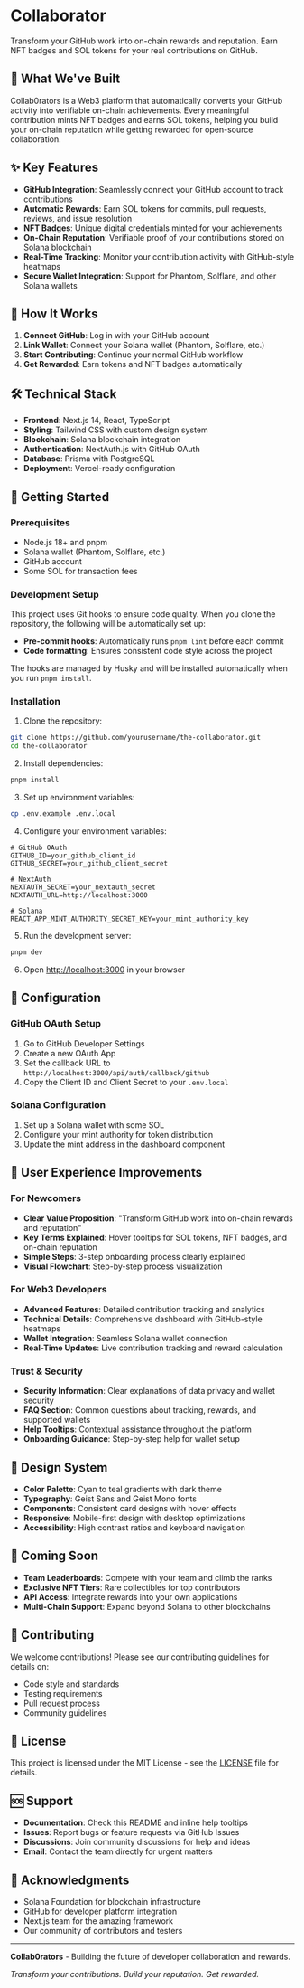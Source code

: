 # Collaborator

Transform your GitHub work into on-chain rewards and reputation. Earn NFT badges and SOL tokens for your real contributions on GitHub.

## 🚀 What We've Built

Collab0rators is a Web3 platform that automatically converts your GitHub activity into verifiable on-chain achievements. Every meaningful contribution mints NFT badges and earns SOL tokens, helping you build your on-chain reputation while getting rewarded for open-source collaboration.

## ✨ Key Features

- **GitHub Integration**: Seamlessly connect your GitHub account to track contributions
- **Automatic Rewards**: Earn SOL tokens for commits, pull requests, reviews, and issue resolution
- **NFT Badges**: Unique digital credentials minted for your achievements
- **On-Chain Reputation**: Verifiable proof of your contributions stored on Solana blockchain
- **Real-Time Tracking**: Monitor your contribution activity with GitHub-style heatmaps
- **Secure Wallet Integration**: Support for Phantom, Solflare, and other Solana wallets

## 🎯 How It Works

1. **Connect GitHub**: Log in with your GitHub account
2. **Link Wallet**: Connect your Solana wallet (Phantom, Solflare, etc.)
3. **Start Contributing**: Continue your normal GitHub workflow
4. **Get Rewarded**: Earn tokens and NFT badges automatically

## 🛠️ Technical Stack

- **Frontend**: Next.js 14, React, TypeScript
- **Styling**: Tailwind CSS with custom design system
- **Blockchain**: Solana blockchain integration
- **Authentication**: NextAuth.js with GitHub OAuth
- **Database**: Prisma with PostgreSQL
- **Deployment**: Vercel-ready configuration

## 🚀 Getting Started

### Prerequisites

- Node.js 18+ and pnpm
- Solana wallet (Phantom, Solflare, etc.)
- GitHub account
- Some SOL for transaction fees

### Development Setup

This project uses Git hooks to ensure code quality. When you clone the repository, the following will be automatically set up:

- **Pre-commit hooks**: Automatically runs `pnpm lint` before each commit
- **Code formatting**: Ensures consistent code style across the project

The hooks are managed by Husky and will be installed automatically when you run `pnpm install`.

### Installation

1. Clone the repository:

```bash
git clone https://github.com/yourusername/the-collaborator.git
cd the-collaborator
```

2. Install dependencies:

```bash
pnpm install
```

3. Set up environment variables:

```bash
cp .env.example .env.local
```

4. Configure your environment variables:

```env
# GitHub OAuth
GITHUB_ID=your_github_client_id
GITHUB_SECRET=your_github_client_secret

# NextAuth
NEXTAUTH_SECRET=your_nextauth_secret
NEXTAUTH_URL=http://localhost:3000

# Solana
REACT_APP_MINT_AUTHORITY_SECRET_KEY=your_mint_authority_key
```

5. Run the development server:

```bash
pnpm dev
```

6. Open [http://localhost:3000](http://localhost:3000) in your browser

## 🔧 Configuration

### GitHub OAuth Setup

1. Go to GitHub Developer Settings
2. Create a new OAuth App
3. Set the callback URL to `http://localhost:3000/api/auth/callback/github`
4. Copy the Client ID and Client Secret to your `.env.local`

### Solana Configuration

1. Set up a Solana wallet with some SOL
2. Configure your mint authority for token distribution
3. Update the mint address in the dashboard component

## 📱 User Experience Improvements

### For Newcomers

- **Clear Value Proposition**: "Transform GitHub work into on-chain rewards and reputation"
- **Key Terms Explained**: Hover tooltips for SOL tokens, NFT badges, and on-chain reputation
- **Simple Steps**: 3-step onboarding process clearly explained
- **Visual Flowchart**: Step-by-step process visualization

### For Web3 Developers

- **Advanced Features**: Detailed contribution tracking and analytics
- **Technical Details**: Comprehensive dashboard with GitHub-style heatmaps
- **Wallet Integration**: Seamless Solana wallet connection
- **Real-Time Updates**: Live contribution tracking and reward calculation

### Trust & Security

- **Security Information**: Clear explanations of data privacy and wallet security
- **FAQ Section**: Common questions about tracking, rewards, and supported wallets
- **Help Tooltips**: Contextual assistance throughout the platform
- **Onboarding Guidance**: Step-by-step help for wallet setup

## 🎨 Design System

- **Color Palette**: Cyan to teal gradients with dark theme
- **Typography**: Geist Sans and Geist Mono fonts
- **Components**: Consistent card designs with hover effects
- **Responsive**: Mobile-first design with desktop optimizations
- **Accessibility**: High contrast ratios and keyboard navigation

## 🔮 Coming Soon

- **Team Leaderboards**: Compete with your team and climb the ranks
- **Exclusive NFT Tiers**: Rare collectibles for top contributors
- **API Access**: Integrate rewards into your own applications
- **Multi-Chain Support**: Expand beyond Solana to other blockchains

## 🤝 Contributing

We welcome contributions! Please see our contributing guidelines for details on:

- Code style and standards
- Testing requirements
- Pull request process
- Community guidelines

## 📄 License

This project is licensed under the MIT License - see the [LICENSE](LICENSE) file for details.

## 🆘 Support

- **Documentation**: Check this README and inline help tooltips
- **Issues**: Report bugs or feature requests via GitHub Issues
- **Discussions**: Join community discussions for help and ideas
- **Email**: Contact the team directly for urgent matters

## 🌟 Acknowledgments

- Solana Foundation for blockchain infrastructure
- GitHub for developer platform integration
- Next.js team for the amazing framework
- Our community of contributors and testers

---

**Collab0rators** - Building the future of developer collaboration and rewards.

_Transform your contributions. Build your reputation. Get rewarded._
